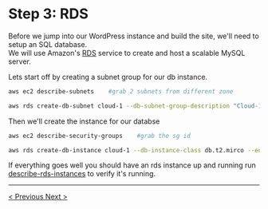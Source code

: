 <h1>Step 3: RDS</h1>

<p>
Before we jump into our WordPress instance and build the site, we'll need to setup an SQL database.
<br />
We will use Amazon's <a href="https://awscli.amazonaws.com/v2/documentation/api/latest/reference/rds/index.html">RDS</a> service to create and host a scalable MySQL server.
<p>

<p>
Lets start off by creating a subnet group for our db instance.
</p>

```bash
aws ec2 describe-subnets	#grab 2 subnets from different zone

aws rds create-db-subnet cloud-1 --db-subnet-group-description "Cloud-1 db subnet group" --subnet-ids ["subnet-01234567A", "subnet-01234567B"]
```

<p>
Then we'll create the instance for our databse
</p>

```bash
aws ec2 describe-security-groups 	#grab the sg id

aws rds create-db-instance cloud-1 --db-instance-class db.t2.mirco --engine mysql --master-username admin --master-user-password farewll42@WTC --db-subnet-group-name cloud-1 --availability-zone us-east2 --storage-encrypted --vpc-security-group-ids '["sg-12345A"]'
```

<p>
If everything goes well you should have an rds instance up and running run <a href="">describe-rds-instances</a> to verify it's running.
</p>

<hr />
<a href="ec2.md">
&lt; Previous
</a>

<a href="wordpress.md" align="right">
Next &gt;
</a>
